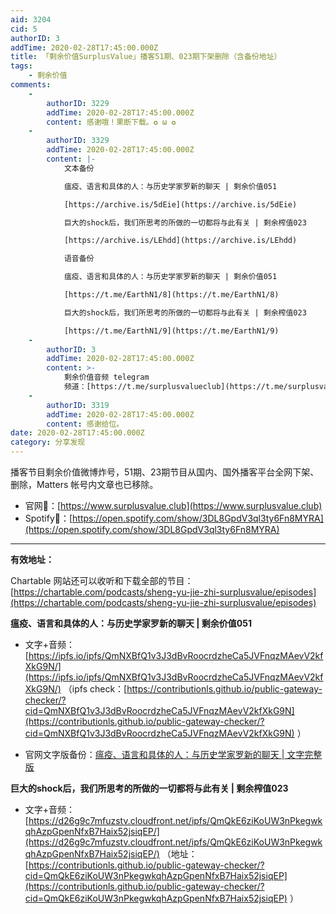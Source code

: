 ```yaml
---
aid: 3204
cid: 5
authorID: 3
addTime: 2020-02-28T17:45:00.000Z
title: 「剩余价值SurplusValue」播客51期、023期下架删除（含备份地址）
tags:
    - 剩余价值
comments:
    -
        authorID: 3229
        addTime: 2020-02-28T17:45:00.000Z
        content: 感谢哦！果断下载。✪ ω ✪
    -
        authorID: 3329
        addTime: 2020-02-28T17:45:00.000Z
        content: |-
            文本备份

            瘟疫、语言和具体的人：与历史学家罗新的聊天 | 剩余价值051

            [https://archive.is/5dEie](https://archive.is/5dEie)

            巨大的shock后，我们所思考的所做的一切都将与此有关 | 剩余榨值023

            [https://archive.is/LEhdd](https://archive.is/LEhdd)

            语音备份

            瘟疫、语言和具体的人：与历史学家罗新的聊天 | 剩余价值051

            [https://t.me/EarthN1/8](https://t.me/EarthN1/8)

            巨大的shock后，我们所思考的所做的一切都将与此有关 | 剩余榨值023

            [https://t.me/EarthN1/9](https://t.me/EarthN1/9)
    -
        authorID: 3
        addTime: 2020-02-28T17:45:00.000Z
        content: >-
            剩余价值音频 telegram
            频道：[https://t.me/surplusvalueclub](https://t.me/surplusvalueclub)
    -
        authorID: 3319
        addTime: 2020-02-28T17:45:00.000Z
        content: 感谢给位。
date: 2020-02-28T17:45:00.000Z
category: 分享发现
---
```


播客节目剩余价值微博炸号，51期、23期节目从国内、国外播客平台全网下架、删除，Matters 帐号内文章也已移除。

*   官网🔗：[https://www.surplusvalue.club](https://www.surplusvalue.club)
*   Spotify🔗：[https://open.spotify.com/show/3DL8GpdV3ql3ty6Fn8MYRA](https://open.spotify.com/show/3DL8GpdV3ql3ty6Fn8MYRA)

* * *

**有效地址：**

Chartable 网站还可以收听和下载全部的节目：[https://chartable.com/podcasts/sheng-yu-jie-zhi-surplusvalue/episodes](https://chartable.com/podcasts/sheng-yu-jie-zhi-surplusvalue/episodes)

**瘟疫、语言和具体的人：与历史学家罗新的聊天 | 剩余价值051**

*   文字+音频：[https://ipfs.io/ipfs/QmNXBfQ1v3J3dBvRoocrdzheCa5JVFnqzMAevV2kfXkG9N/](https://ipfs.io/ipfs/QmNXBfQ1v3J3dBvRoocrdzheCa5JVFnqzMAevV2kfXkG9N/) （ipfs check：[https://contributionls.github.io/public-gateway-checker/?cid=QmNXBfQ1v3J3dBvRoocrdzheCa5JVFnqzMAevV2kfXkG9N](https://contributionls.github.io/public-gateway-checker/?cid=QmNXBfQ1v3J3dBvRoocrdzheCa5JVFnqzMAevV2kfXkG9N) ）
    
*   官网文字版备份：[瘟疫、语言和具体的人：与历史学家罗新的聊天 | 文字完整版](http://206.189.252.32:8083/%E5%89%A9%E4%BD%99%E4%BB%B7%E5%80%BCSurplusValue%20-%20Blog%20-%20%E7%98%9F%E7%96%AB%E3%80%81%E8%AF%AD.html)
    

**巨大的shock后，我们所思考的所做的一切都将与此有关 | 剩余榨值023**

*   文字+音频：[https://d26g9c7mfuzstv.cloudfront.net/ipfs/QmQkE6ziKoUW3nPkegwkqhAzpGpenNfxB7Haix52jsiqEP/](https://d26g9c7mfuzstv.cloudfront.net/ipfs/QmQkE6ziKoUW3nPkegwkqhAzpGpenNfxB7Haix52jsiqEP/) （地址：[https://contributionls.github.io/public-gateway-checker/?cid=QmQkE6ziKoUW3nPkegwkqhAzpGpenNfxB7Haix52jsiqEP](https://contributionls.github.io/public-gateway-checker/?cid=QmQkE6ziKoUW3nPkegwkqhAzpGpenNfxB7Haix52jsiqEP) ）
